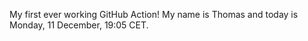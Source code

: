 My first ever working GitHub Action!
My name is Thomas and today is Monday, 11 December, 19:05 CET. 
